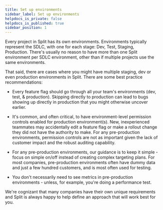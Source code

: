 ```yaml
---
title: Set up environments
sidebar_label: Set up environments
helpdocs_is_private: false
helpdocs_is_published: true
sidebar_position: 1
---
```


<p>
  <button hidden style={{borderRadius:'8px', border:'1px', fontFamily:'Courier New', fontWeight:'800', textAlign:'left'}}> help.split.io link: https://help.split.io/hc/en-us/articles/360025599452-Setting-up-environments-in-Split </button>
</p>

Every project in Split has its own environments. Environments typically represent the SDLC, with one for each stage: Dev, Test, Staging, Production. There's usually no reason to have more than one Split environment per SDLC environment, other than if multiple projects use the same environments.

That said, there are cases where you might have multiple staging, dev or even production environments in Split. There are some best practice recommendations:

* Every feature flag should go through all your team's environments (dev, test, & production). Skipping directly to production can lead to bugs showing up directly in production that you might otherwise uncover earlier.

* It's common, and often critical, to have environment-level permission controls enabled for production environment(s). New, inexperienced teammates may accidentally edit a feature flag or make a rollout change they did not have the authority to make. For any pre-production environments, permission controls are not as important given the lack of customer impact and the robust auditing capability.

* For any pre-production environments, our guidance is to keep it simple - focus on simple on/off instead of creating complex targeting plans. For most companies, pre-production environments often have dummy data and just a few hundred customers, and is most often used for testing.

* You don't necessarily need to see metrics in pre-production environments - unless, for example, you're doing a performance test.

We're cognizant that many companies have their own unique requirements and Split is always happy to help define an approach that will work best for you.